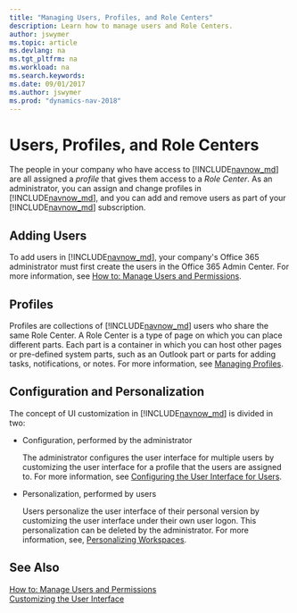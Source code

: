 ```yaml
---
title: "Managing Users, Profiles, and Role Centers"
description: Learn how to manage users and Role Centers.
author: jswymer
ms.topic: article
ms.devlang: na
ms.tgt_pltfrm: na
ms.workload: na
ms.search.keywords:
ms.date: 09/01/2017
ms.author: jswymer
ms.prod: "dynamics-nav-2018"
---
```

# Users, Profiles, and Role Centers
The people in your company who have access to [!INCLUDE[navnow_md](includes/navnow_md.md)] are all assigned a *profile* that gives them access to a *Role Center*. As an administrator, you can assign and change profiles in [!INCLUDE[navnow_md](includes/navnow_md.md)], and you can add and remove users as part of your [!INCLUDE[navnow_md](includes/navnow_md.md)] subscription.  

## Adding Users
To add users in [!INCLUDE[navnow_md](includes/navnow_md.md)], your company's Office 365 administrator must first create the users in the Office 365 Admin Center. For more information, see [How to: Manage Users and Permissions](ui-how-users-permissions.md).  

## Profiles
Profiles are collections of [!INCLUDE[navnow_md](includes/navnow_md.md)] users who share the same Role Center. A Role Center is a type of page on which you can place different parts. Each part is a container in which you can host other pages or pre-defined system parts, such as an Outlook part or parts for adding tasks, notifications, or notes. For more information, see [Managing Profiles](admin-profiles.md).

## Configuration and Personalization
The concept of UI customization in [!INCLUDE[navnow_md](includes/navnow_md.md)] is divided in two:  

-   Configuration, performed by the administrator  

    The administrator configures the user interface for multiple users by customizing the user interface for a profile that the users are assigned to. For more information, see [Configuring the User Interface for Users](admin-configure-user-interface.md). 

-   Personalization, performed by users  

    Users personalize the user interface of their personal version by customizing the user interface under their own user logon. This personalization can be deleted by the administrator. For more information, see, [Personalizing Workspaces](ui-personalization-overview.md). 

## See Also  
[How to: Manage Users and Permissions](ui-how-users-permissions.md)  
[Customizing the User Interface](ui-customizing-overview.md)   
<!-- [Security Overview](../Security%20Overview.md)-->
